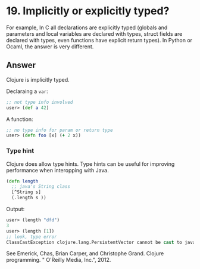 # 19. Implicitly or explicitly typed? 

For example, In C all declarations are explicitly typed (globals and parameters and local variables are declared with types, struct fields are declared with types, even functions have explicit return types). In Python or Ocaml, the answer is very different.

## Answer

Clojure is implicitly typed. 

Declaraing a `var`:
```clojure
;; not type info involved
user> (def a 42)
```

A function:
```clojure
;; no type info for param or return type
user> (defn foo [x] (+ 2 x))
```

### Type hint

Clojure does allow type hints. Type hints can be useful for improving performance when interopping with Java.

```clojure
(defn length
  ;; java's String class
  [^String s]
  (.length s ))
```

Output:
```clojure
user> (length "dfd")
3
user> (length [1])
;; look, type error
ClassCastException clojure.lang.PersistentVector cannot be cast to java.lang.String  user/length (test.clj:77)
```

See Emerick, Chas, Brian Carper, and Christophe Grand. Clojure programming. " O'Reilly Media, Inc.", 2012.
